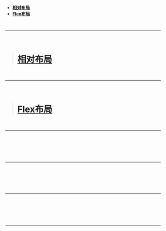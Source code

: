 > <h1 id=""></h1>
- [**相对布局**](#https://www.jianshu.com/p/e7c3b8d6666e)
- [**Flex布局**](#Flex布局)



<br/>

***
<br/>



># <h1 id="相对布局">[相对布局](https://www.jianshu.com/p/e7c3b8d6666e)</h1>




<br/>

***
<br/>



># <h1 id="Flex布局">[Flex布局](http://www.ruanyifeng.com/blog/2015/07/flex-grammar.html)</h1>




<br/>

***
<br/>



> <h1 id=""></h1>






<br/>

***
<br/>



> <h1 id=""></h1>




<br/>

***
<br/>



> <h1 id=""></h1>



<br/>

***
<br/>



> <h1 id=""></h1>
